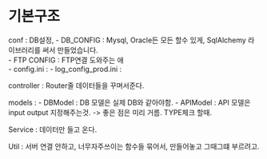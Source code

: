# 기본구조 
conf : DB설정, 
    - DB_CONFIG : Mysql, Oracle든 모든 할수 있게, SqlAlchemy 라이브러리를 써서 만들었습니다.  
    - FTP CONFIG : FTP연결 도와주는 애   
    - config.ini : 
    - log_config_prod.ini : 

controller : Router줄 데이터들을 꾸며서준다.

models : 
    - DBModel : DB 모델은 실제 DB와 같아야함. 
    - APIModel : API 모델은 input output 지정해주는것.
      -> 좋은 점은 미리 거름. TYPE체크 할때.

Service : 데이터만 들고 온다. 

Util : 서버 연결 안하고, 너무자주쓰이는 함수들 묶어서, 만들어놓고 그때그떄 부르려고.



